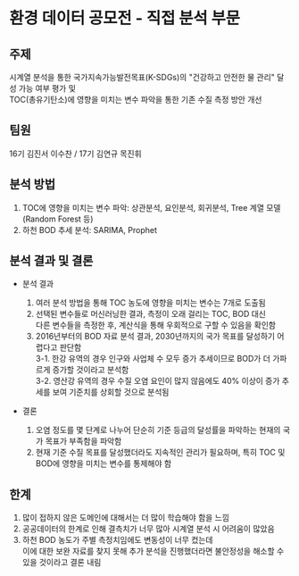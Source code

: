 # 환경 데이터 공모전 - 직접 분석 부문

## 주제
시계열 분석을 통한 국가지속가능발전목표(K-SDGs)의 "건강하고 안전한 물 관리" 달성 가능 여부 평가 및  
TOC(총유기탄소)에 영향을 미치는 변수 파악을 통한 기존 수질 측정 방안 개선

## 팀원
16기 김진서 이수찬 / 17기 김연규 목진휘

## 분석 방법
1. TOC에 영향을 미치는 변수 파악: 상관분석, 요인분석, 회귀분석, Tree 계열 모델(Random Forest 등)
2. 하천 BOD 추세 분석: SARIMA, Prophet

## 분석 결과 및 결론
- 분석 결과
  1. 여러 분석 방법을 통해 TOC 농도에 영향을 미치는 변수는 7개로 도출됨
  2. 선택된 변수들로 머신러닝한 결과, 측정이 오래 걸리는 TOC, BOD 대신  
     다른 변수들을 측정한 후, 계산식을 통해 우회적으로 구할 수 있음을 확인함
  3. 2016년부터의 BOD 자료 분석 결과, 2030년까지의 국가 목표를 달성하기 어렵다고 판단함  
   3-1. 한강 유역의 경우 인구와 사업체 수 모두 증가 추세이므로 BOD가 더 가파르게 증가할 것이라고 분석함  
   3-2. 영산강 유역의 경우 수질 오염 요인이 많지 않음에도 40% 이상이 증가 추세를 보여 기준치를 상회할 것으로 분석됨

- 결론
  1. 오염 정도를 몇 단계로 나누어 단순히 기준 등급의 달성률을 파악하는 현재의 국가 목표가 부족함을 파악함
  2. 현재 기준 수질 목표를 달성했더라도 지속적인 관리가 필요하며, 특히 TOC 및 BOD에 영향을 미치는 변수를 통제해야 함

## 한계
1. 많이 접하지 않은 도메인에 대해서는 더 많이 학습해야 함을 느낌
2. 공공데이터의 한계로 인해 결측치가 너무 많아 시계열 분석 시 어려움이 많았음
3. 하천 BOD 농도가 주별 측정치임에도 변동성이 너무 컸는데  
   이에 대한 보완 자료를 찾지 못해 추가 분석을 진행했더라면 불안정성을 해소할 수 있을 것이라고 결론 내림
